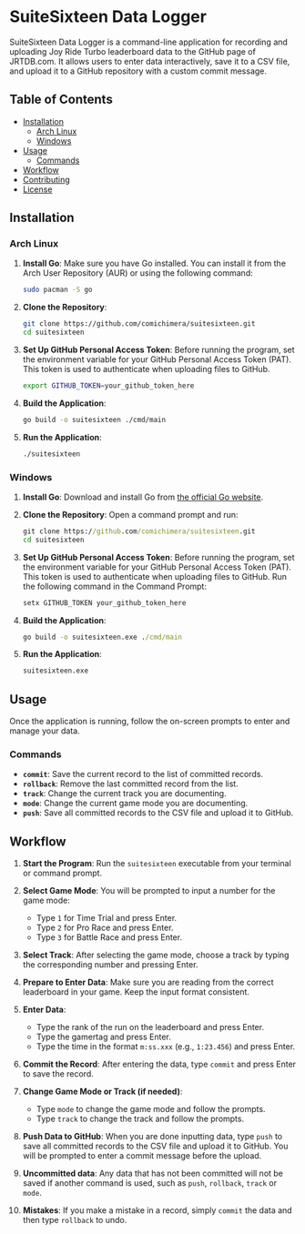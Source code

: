 # SuiteSixteen Data Logger

SuiteSixteen Data Logger is a command-line application for recording and uploading Joy Ride Turbo leaderboard data to the GitHub page of JRTDB.com. It allows users to enter data interactively, save it to a CSV file, and upload it to a GitHub repository with a custom commit message.

## Table of Contents

- [Installation](#installation)
  - [Arch Linux](#arch-linux)
  - [Windows](#windows)
- [Usage](#usage)
  - [Commands](#commands)
- [Workflow](#workflow)
- [Contributing](#contributing)
- [License](#license)

## Installation

### Arch Linux

1. **Install Go**: Make sure you have Go installed. You can install it from the Arch User Repository (AUR) or using the following command:

    ```bash
    sudo pacman -S go
    ```

2. **Clone the Repository**:

    ```bash
    git clone https://github.com/comichimera/suitesixteen.git
    cd suitesixteen
    ```

3. **Set Up GitHub Personal Access Token**: Before running the program, set the environment variable for your GitHub Personal Access Token (PAT). This token is used to authenticate when uploading files to GitHub.

    ```bash
    export GITHUB_TOKEN=your_github_token_here
    ```

4. **Build the Application**:

    ```bash
    go build -o suitesixteen ./cmd/main
    ```

5. **Run the Application**:

    ```bash
    ./suitesixteen
    ```

### Windows

1. **Install Go**: Download and install Go from [the official Go website](https://golang.org/dl/).

2. **Clone the Repository**: Open a command prompt and run:

    ```cmd
    git clone https://github.com/comichimera/suitesixteen.git
    cd suitesixteen
    ```

3. **Set Up GitHub Personal Access Token**: Before running the program, set the environment variable for your GitHub Personal Access Token (PAT). This token is used to authenticate when uploading files to GitHub. Run the following command in the Command Prompt:

    ```cmd
    setx GITHUB_TOKEN your_github_token_here
    ```

4. **Build the Application**:

    ```cmd
    go build -o suitesixteen.exe ./cmd/main
    ```

5. **Run the Application**:

    ```cmd
    suitesixteen.exe
    ```

## Usage

Once the application is running, follow the on-screen prompts to enter and manage your data.

### Commands

- **`commit`**: Save the current record to the list of committed records.
- **`rollback`**: Remove the last committed record from the list.
- **`track`**: Change the current track you are documenting.
- **`mode`**: Change the current game mode you are documenting.
- **`push`**: Save all committed records to the CSV file and upload it to GitHub.

## Workflow

1. **Start the Program**: Run the `suitesixteen` executable from your terminal or command prompt.

2. **Select Game Mode**: You will be prompted to input a number for the game mode:
   - Type `1` for Time Trial and press Enter.
   - Type `2` for Pro Race and press Enter.
   - Type `3` for Battle Race and press Enter.

3. **Select Track**: After selecting the game mode, choose a track by typing the corresponding number and pressing Enter.

4. **Prepare to Enter Data**: Make sure you are reading from the correct leaderboard in your game. Keep the input format consistent.

5. **Enter Data**:
   - Type the rank of the run on the leaderboard and press Enter.
   - Type the gamertag and press Enter.
   - Type the time in the format `m:ss.xxx` (e.g., `1:23.456`) and press Enter.

6. **Commit the Record**: After entering the data, type `commit` and press Enter to save the record.

7. **Change Game Mode or Track (if needed)**:
   - Type `mode` to change the game mode and follow the prompts.
   - Type `track` to change the track and follow the prompts.

8. **Push Data to GitHub**: When you are done inputting data, type `push` to save all committed records to the CSV file and upload it to GitHub. You will be prompted to enter a commit message before the upload.
   
9. **Uncommitted data**: Any data that has not been committed will not be saved if another command is used, such as `push`, `rollback`, `track` or `mode`.

10. **Mistakes**: If you make a mistake in a record, simply `commit` the data and then type `rollback` to undo.
